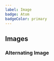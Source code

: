 ```yaml
---
label: Image
badge: Atom
badgeColor: primary
---
```


## Images

<ComponentMeta name="NImg" />

### Alternating Image

<ComponentDemo name="AlternatingImage" />
